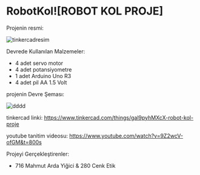 # RobotKol![ROBOT KOL PROJE]
Projenin resmi:

![tinkercadresim](https://github.com/WOR35/RobotKol/assets/133985542/6ae5e3ab-69a2-428f-a1e4-84f6ae8e0a04)


Devrede Kullanılan Malzemeler: 
* 4 adet servo motor
* 4 adet potansiyometre
* 1 adet Arduino Uno R3
* 4 adet pil AA 1.5 Volt
                                

projenin Devre Şeması:

![dddd](https://github.com/WOR35/RobotKol/assets/133985542/01c78d0c-cb62-46de-92b5-5edab927d711)

tinkercad linki: https://www.tinkercad.com/things/gal9pyhMXcX-robot-kol-proje

youtube tanitim videosu: https://www.youtube.com/watch?v=9Z2wcV-ofGM&t=800s

Projeyi Gerçekleştirenler: 
 * 716 Mahmut Arda Yiğici & 280 Cenk Etik

